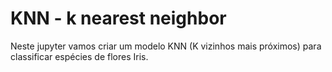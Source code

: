 # KNN - k nearest neighbor
Neste jupyter vamos criar um modelo KNN (K vizinhos mais próximos) para classificar espécies de flores Iris.
